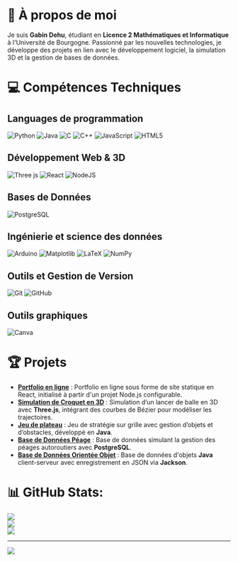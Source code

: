 # 🚀 À propos de moi

Je suis **Gabin Dehu**, étudiant en **Licence 2 Mathématiques et Informatique** à l'Université de Bourgogne. Passionné par les nouvelles technologies, je développe des projets en lien avec le développement logiciel, la simulation 3D et la gestion de bases de données.

# 💻 Compétences Techniques

## Languages de programmation

![Python](https://img.shields.io/badge/python-3670A0?style=for-the-badge&logo=python&logoColor=ffdd54)
![Java](https://img.shields.io/badge/java-%23ED8B00.svg?style=for-the-badge&logo=openjdk&logoColor=white)
![C](https://img.shields.io/badge/c-%2300599C.svg?style=for-the-badge&logo=c&logoColor=white)
![C++](https://img.shields.io/badge/c++-%2300599C.svg?style=for-the-badge&logo=c%2B%2B&logoColor=white)
![JavaScript](https://img.shields.io/badge/javascript-%23323330.svg?style=for-the-badge&logo=javascript&logoColor=%23F7DF1E)
![HTML5](https://img.shields.io/badge/html5-%23E34F26.svg?style=for-the-badge&logo=html5&logoColor=white)

## Développement Web & 3D

![Three js](https://img.shields.io/badge/threejs-black?style=for-the-badge&logo=three.js&logoColor=white)
![React](https://img.shields.io/badge/react-%2320232a.svg?style=for-the-badge&logo=react&logoColor=%2361DAFB)
![NodeJS](https://img.shields.io/badge/node.js-6DA55F?style=for-the-badge&logo=node.js&logoColor=white)

## Bases de Données

![PostgreSQL](https://img.shields.io/badge/postgres-%23316192.svg?style=for-the-badge&logo=postgresql&logoColor=white) 

## Ingénierie et science des données

![Arduino](https://img.shields.io/badge/-Arduino-00979D?style=for-the-badge&logo=Arduino&logoColor=white)
![Matplotlib](https://img.shields.io/badge/Matplotlib-%23ffffff.svg?style=for-the-badge&logo=Matplotlib&logoColor=black) 
![LaTeX](https://img.shields.io/badge/latex-%23008080.svg?style=for-the-badge&logo=latex&logoColor=white)
![NumPy](https://img.shields.io/badge/numpy-%23013243.svg?style=for-the-badge&logo=numpy&logoColor=white) 

## Outils et Gestion de Version

![Git](https://img.shields.io/badge/git-%23F05033.svg?style=for-the-badge&logo=git&logoColor=white)
![GitHub](https://img.shields.io/badge/github-%23121011.svg?style=for-the-badge&logo=github&logoColor=white)

## Outils graphiques

![Canva](https://img.shields.io/badge/Canva-%2300C4CC.svg?style=for-the-badge&logo=Canva&logoColor=white)

# 🏆 Projets

- **[Portfolio en ligne](https://github.com/gabindehu/gabindehu.github.io)** : Portfolio en ligne sous forme de site statique en React, initialisé à partir d'un projet Node.js configurable.
- **[Simulation de Croquet en 3D](https://github.com/gabindehu/Simulation-de-Croquet-en-3D)** : Simulation d’un lancer de balle en 3D avec **Three.js**, intégrant des courbes de Bézier pour modéliser les trajectoires.
- **[Jeu de plateau](https://github.com/gabindehu/Jeu-de-plateau)** : Jeu de stratégie sur grille avec gestion d’objets et d’obstacles, développé en **Java**.
- **[Base de Données Péage](https://github.com/gabindehu/Base-de-Donnee-Peage)** : Base de données simulant la gestion des péages autoroutiers avec **PostgreSQL**.
- **[Base de Données Orientée Objet](https://github.com/gabindehu/ObjetDB)** : Base de données d'objets **Java** client-serveur avec enregistrement en JSON via **Jackson**.

# 📊 GitHub Stats:
![](https://github-readme-stats.vercel.app/api?username=gabindehu&theme=dark&hide_border=false&include_all_commits=false&count_private=false)<br/>
![](https://github-readme-streak-stats.herokuapp.com/?user=gabindehu&theme=dark&hide_border=false)<br/>
![](https://github-readme-stats.vercel.app/api/top-langs/?username=gabindehu&theme=dark&hide_border=false&include_all_commits=false&count_private=false&layout=compact)

---
[![](https://visitcount.itsvg.in/api?id=gabindehu&icon=0&color=0)](https://visitcount.itsvg.in)
